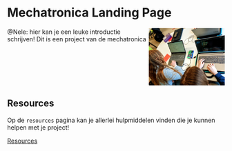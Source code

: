 # Mechatronica Landing Page


<img src="../images/hardworking-students.jpg" align="right" width="35%"/>

@Nele: hier kan je een leuke introductie schrijven!
Dit is een project van de mechatronica


<br clear="right"/>

## Resources
Op de `resources` pagina kan je allerlei hulpmiddelen vinden die je kunnen helpen met je project!

[Resources](../documentation/resources.md)